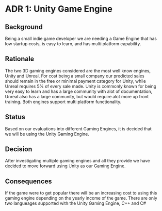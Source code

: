 # ADR 1: Unity Game Engine

## Background
Being a small indie game developer we are needing a Game Engine that has low startup costs, is easy to learn, and has multi platform capability.

## Rationale 
The two 3D gaming engines considered are the most well know engines, Unity and Unreal. For cost being a small company our predicted sales should remain in the free or minimal payment category for Unity, while Unreal requires 5% of every sale made. Unity is commonly known for being very easy to learn and has a large community with alot of documentation, Unreal also has a large community, but would require alot more up front training. Both engines support multi platform functionality.

## Status
Based on our evaluations into different Gaming Engines, it is decided that we will be using the Unity Gaming Engine.

## Decision 
After investigating multiple gaming engines and all they provide we have decided to move forward using Unity as our Gaming Engine.

## Consequences
If the game were to get popular there will be an increasing cost to using this gaming engine depending on the yearly income of the game. There are only two langueages supported with the Unity Gaming Engine, C++ and C#
